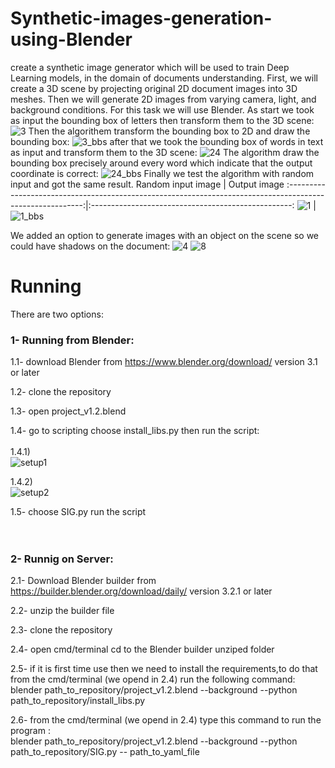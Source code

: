 # Synthetic-images-generation-using-Blender
create a synthetic image generator which will be used to train Deep Learning models, in the domain of documents understanding.
First, we will create a 3D scene by projecting original 2D document images into 3D meshes. Then
we will generate 2D images from varying camera, light, and background conditions. For this task
we will use Blender.
As start we took as input the bounding box of letters then transform them to the 3D scene:
![3](https://user-images.githubusercontent.com/19219983/175209264-c8f81b21-f720-4eaf-811c-5bf125535ccc.png)
Then  the algorithem transform the bounding box to 2D and draw the bounding box:
![3_bbs](https://user-images.githubusercontent.com/19219983/175209291-1e69b56e-bf41-4a14-887a-7a64420c5881.png)
after that we took the bounding box of words in text as input and transform them to the 3D scene: 
![24](https://user-images.githubusercontent.com/19219983/175213277-22bba62b-556d-4bfa-b996-d8f27dbc181e.png)
The algorithm draw the bounding box precisely around every word which indicate that the output coordinate is correct:
![24_bbs](https://user-images.githubusercontent.com/19219983/175213290-5a461b35-9721-45ec-a901-f2a53494e042.png)
Finally we test the algorithm with random input and got the same result.
Random input image                                                                                         | Output image
:---------------------------------------------------------------------------------------------------------:|:--------------------------------------------------:
![1](https://user-images.githubusercontent.com/19219983/175143272-e1548dc8-ce00-404e-9882-4374a8342b21.png) |   ![1_bbs](https://user-images.githubusercontent.com/19219983/175143329-55e42b85-df8d-43f4-a2da-9efcd4d97f48.png)

We added an option to generate images with an object on the scene so we could have shadows on the document: 
![4](https://user-images.githubusercontent.com/19219983/176953653-cc905ed1-6902-4c40-980e-662314e87d9d.png)
![8](https://user-images.githubusercontent.com/19219983/176953692-5ef36aa3-d9e2-4555-b70b-f4be02137411.png)

# Running
There are two options:<br />
### **1- Running from Blender**:

1.1- download Blender from https://www.blender.org/download/ version 3.1 or later

1.2- clone the repository

1.3- open project_v1.2.blend

1.4- go to scripting choose install_libs.py then run the script:<br />
<br />
  1.4.1)<br />
![setup1](https://user-images.githubusercontent.com/19219983/177786423-431a9e2c-5f96-48ef-a891-49c98e3ca734.png)

  1.4.2)<br />
![setup2](https://user-images.githubusercontent.com/19219983/177786874-18a18f72-0bc6-40fd-a2b6-7bc7b57fa47b.png)

1.5- choose SIG.py run the script<br />
<br />
<br />
### **2- Runnig on Server**:

2.1- Download Blender builder from https://builder.blender.org/download/daily/ version 3.2.1 or later

2.2- unzip the builder file

2.3- clone the repository

2.4- open cmd/terminal cd to the Blender builder unziped folder

2.5- if it is first time use then we need to install the requirements,to do that from the cmd/terminal (we opend in 2.4) run the following command:<br />
    blender path_to_repository/project_v1.2.blend --background --python path_to_repository/install_libs.py
    
2.6- from the cmd/terminal (we opend in 2.4) type this command to run the program :<br />
    blender path_to_repository/project_v1.2.blend --background --python path_to_repository/SIG.py -- path_to_yaml_file

